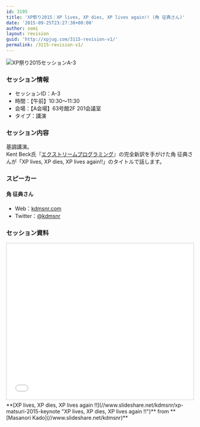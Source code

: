 ```yaml
---
id: 3195
title: 'XP祭り2015：XP lives, XP dies, XP lives again!! (角 征典さん)'
date: '2015-09-25T23:27:30+00:00'
author: semi
layout: revision
guid: 'http://xpjug.com/3115-revision-v1/'
permalink: /3115-revision-v1/
---
```


![XP祭り2015セッションA-3](http://xpjug.com/wp-content/uploads/2015/09/xp2015_session_a3.png)

### セッション情報

- セッションID：A-3
- 時間：【午前】10:30～11:30
- 会場：【A会場】63号館2F 201会議室
- タイプ：講演

### セッション内容

基調講演。  
Kent Beck氏『[エクストリームプログラミング](http://shop.ohmsha.co.jp/shopdetail/000000004303/)』の完全新訳を手がけた角 征典さんが「XP lives, XP dies, XP lives again!!」のタイトルで話します。

### スピーカー

#### 角 征典さん

- Web：[kdmsnr.com](http://kdmsnr.com/)
- Twitter：[@kdmsnr](https://twitter.com/kdmsnr)

### セッション資料

<iframe allowfullscreen="" frameborder="0" height="420" marginheight="0" marginwidth="0" scrolling="no" src="//www.slideshare.net/slideshow/embed_code/key/mbgJzJzW3YcUA" style="border:1px solid #CCC; border-width:1px; margin-bottom:5px; max-width: 100%;" width="510"> </iframe>

<div style="margin-bottom:5px">  **[XP lives, XP dies, XP lives again !!](//www.slideshare.net/kdmsnr/xp-matsuri-2015-keynote "XP lives, XP dies, XP lives again !!")**  from **[Masanori Kado](//www.slideshare.net/kdmsnr)** </div>